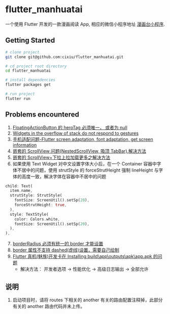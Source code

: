# flutter_manhuatai

一个使用 Flutter 开发的一款漫画阅读 App, 相应的微信小程序地址 [漫画台小程序](https://github.com/cixiu/manhuatai-miniapp).

## Getting Started

```bash
# clone project
git clone git@github.com:cixiu/flutter_manhuatai.git

# cd project root directory
cd flutter_manhuatai

# install dependencies
flutter packages get

# run project
flutter run
```

## Problems encountered

1. [FloatingActionButton 的 heroTag 必须唯一， 或者为 null](https://stackoverflow.com/questions/53265299/flutter-gridview-causes-navigator-push-error)
2. [Widgets in the overflow of stack do not respond to gestures](https://github.com/flutter/flutter/issues/19445)
3. [手机适配问题-Flutter screen adaptation, font adaptation, get screen information](https://github.com/OpenFlutter/flutter_screenutil)
4. [嵌套的 ScrollView 问题(NestedScrollView, 吸顶 TabBar),解决方法](https://github.com/fluttercandies/extended_nested_scroll_view)
5. [嵌套的 ScrollView+下拉上拉加载更多之解决方法](https://github.com/fluttercandies/loading_more_list)
6. 如果使用 Text Widget 对中文设置字体大小后，在一个 Container 容器中字体不居中的问题，使用 strutStyle 的 forceStrutHeight 强制 lineHeight 与字体的高度一致，解决字体在容器中不居中的问题

```dart
child: Text(
  item.name,
  strutStyle: StrutStyle(
    fontSize: ScreenUtil().setSp(20),
    forceStrutHeight: true,
  ),
  style: TextStyle(
    color: Colors.white,
    fontSize: ScreenUtil().setSp(20),
  ),
),
```

7. [borderRadius 必须有统一的 border 才能设置](https://github.com/flutter/flutter/issues/12583)
8. [border 属性不支持 dashed(虚线)设置，需要自己绘制](https://github.com/flutter/flutter/issues/4858)
9. [Flutter 真机(魅族)开发卡在 Installing build\app\outputs\apk\app.apk 的问题](https://blog.csdn.net/donkor_/article/details/82972790)
   - 解决方法： 开发者选项 -> 性能优化 -> 高级日志输出 -> 全部允许

## 说明

1. 启动项目时，请将 routes 下相关的 another 有关的路由配置注释掉，此部分有关的 another 路由代码并未上传。
